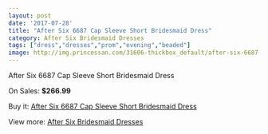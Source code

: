 ```yaml
---
layout: post
date: '2017-07-28'
title: "After Six 6687 Cap Sleeve Short Bridesmaid Dress"
category: After Six Bridesmaid Dresses
tags: ["dress","dresses","prom","evening","beaded"]
image: http://img.princessan.com/31606-thickbox_default/after-six-6687-cap-sleeve-short-bridesmaid-dress.jpg
---
```

After Six 6687 Cap Sleeve Short Bridesmaid Dress

On Sales: **$266.99**
<a href="https://www.princessan.com/en/14332-after-six-6687-cap-sleeve-short-bridesmaid-dress.html"><amp-img layout="responsive" width="600" height="600" src="//img.princessan.com/31606-thickbox_default/after-six-6687-cap-sleeve-short-bridesmaid-dress.jpg" alt="After Six 6687 Cap Sleeve Short Bridesmaid Dress 0" /></a>
<a href="https://www.princessan.com/en/14332-after-six-6687-cap-sleeve-short-bridesmaid-dress.html"><amp-img layout="responsive" width="600" height="600" src="//img.princessan.com/31607-thickbox_default/after-six-6687-cap-sleeve-short-bridesmaid-dress.jpg" alt="After Six 6687 Cap Sleeve Short Bridesmaid Dress 1" /></a>

Buy it: [After Six 6687 Cap Sleeve Short Bridesmaid Dress](https://www.princessan.com/en/14332-after-six-6687-cap-sleeve-short-bridesmaid-dress.html "After Six 6687 Cap Sleeve Short Bridesmaid Dress")

View more: [After Six Bridesmaid Dresses](https://www.princessan.com/en/105- "After Six Bridesmaid Dresses")